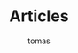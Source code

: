 ---
title: Articles
description: Articles and guides on how to use Dolittle
keywords: article, guide, how-to
author: tomas
weight: 2
---